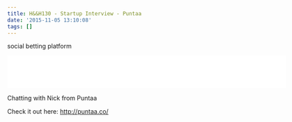 ```yaml
---
title: H&&H130 - Startup Interview - Puntaa
date: '2015-11-05 13:10:08'
tags: []
---
```


social betting platform

<!--more-->

<iframe style="border: none" src="//html5-player.libsyn.com/embed/episode/id/3922945/height/75/width/640/theme/standard/direction/no/autoplay/no/autonext/no/thumbnail/no/preload/no/no_addthis/no/" height="75" width="640" scrolling="no"  allowfullscreen webkitallowfullscreen mozallowfullscreen oallowfullscreen msallowfullscreen></iframe>

Chatting with Nick from Puntaa

Check it out here: <a href="http://puntaa.co/">http://puntaa.co/</a>

&nbsp;
